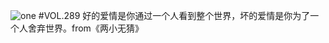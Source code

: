 ![one](http://image.wufazhuce.com/Fkby7C-Uu0PfaGnWrYJGLVWJfDIY)
#VOL.289
好的爱情是你通过一个人看到整个世界，坏的爱情是你为了一个人舍弃世界。from《两小无猜》